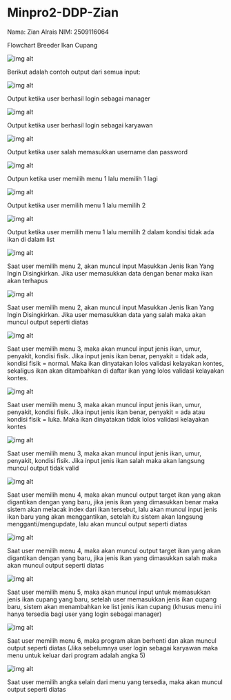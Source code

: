 # Minpro2-DDP-Zian
Nama: Zian Alrais 
NIM: 2509116064

Flowchart Breeder Ikan Cupang

![img alt](https://github.com/zianalr/Minpro2-DDP-Zian/blob/e3d4d25b7a91fb2c6681baadaf112d81c3a8628b/Minpro2ddp.jpg)


Berikut adalah contoh output dari semua input:


![img alt](https://github.com/zianalr/Minpro2-DDP-Zian/blob/5811a88813adf8a7f6826f9b1ef673d978773461/Screenshot%202025-09-28%20215606.png)

Output ketika user berhasil login sebagai manager


![img alt](https://github.com/zianalr/Minpro2-DDP-Zian/blob/79a8ef574dac5f7f764ce727c5f7e4b01e7e9130/Screenshot%202025-09-28%20215728.png)

Output ketika user berhasil login sebagai karyawan


![img alt](https://github.com/zianalr/Minpro2-DDP-Zian/blob/18843a74ef9c407a09e1d33ce175a7450d3399a8/Screenshot%202025-09-28%20215809.png)

Output ketika user salah memasukkan username dan password


![img alt](https://github.com/zianalr/Minpro2-DDP-Zian/blob/d80f146b32602eee7126d35156bc4ef7dfa94ffa/Screenshot%202025-09-28%20220027.png)

Outpun ketika user memilih menu 1 lalu memilih 1 lagi


![img alt](https://github.com/zianalr/Minpro2-DDP-Zian/blob/38f06ad228154a982740d1a6ed4bfa1e2d5e8012/Screenshot%202025-09-28%20223147.png)

Output ketika user memilih menu 1 lalu memilih 2


![img alt](https://github.com/zianalr/Minpro2-DDP-Zian/blob/bcf54eea2b22e1805281f5008567dafadb0ee65e/Screenshot%202025-09-28%20220117.png)

Output ketika user memilih menu 1 lalu memilih 2 dalam kondisi tidak ada ikan di dalam list


![img alt](https://github.com/zianalr/Minpro2-DDP-Zian/blob/e45948347e6157c127856fc6a56a30893e6522c1/Screenshot%202025-09-28%20220311.png)

Saat user memilih menu 2, akan muncul input Masukkan Jenis Ikan Yang Ingin Disingkirkan. Jika user memasukkan data dengan benar maka ikan akan terhapus


![img alt](https://github.com/zianalr/Minpro2-DDP-Zian/blob/a196f575a570cb5fb9497d2cbaca63d82f69cbd5/Screenshot%202025-09-28%20220345.png)

Saat user memilih menu 2, akan muncul input Masukkan Jenis Ikan Yang Ingin Disingkirkan. Jika user memasukkan data yang salah maka akan muncul output seperti diatas


![img alt](https://github.com/zianalr/Minpro2-DDP-Zian/blob/6e49e859c4a4d3ea37ff806dd84ac0fb5e072113/Screenshot%202025-09-28%20220515.png)

Saat user memilih menu 3, maka akan muncul input jenis ikan, umur, penyakit, kondisi fisik. Jika input jenis ikan benar, penyakit = tidak ada, kondisi fisik = normal. Maka ikan dinyatakan lolos validasi kelayakan kontes, sekaligus ikan akan ditambahkan di daftar ikan yang lolos validasi kelayakan kontes.


![img alt](https://github.com/zianalr/Minpro2-DDP-Zian/blob/716cf2fe945b70077914393c6981568976c5be21/Screenshot%202025-09-28%20220645.png)

Saat user memilih menu 3, maka akan muncul input jenis ikan, umur, penyakit, kondisi fisik. Jika input jenis ikan benar, penyakit = ada atau kondisi fisik = luka. Maka ikan dinyatakan tidak lolos validasi kelayakan kontes


![img alt](https://github.com/zianalr/Minpro2-DDP-Zian/blob/d2ae00457296e63b4d7ea1f924fec7aba0e0a106/Screenshot%202025-09-28%20220736.png)

Saat user memilih menu 3, maka akan muncul input jenis ikan, umur, penyakit, kondisi fisik. Jika input jenis ikan salah maka akan langsung muncul output tidak valid


![img alt](https://github.com/zianalr/Minpro2-DDP-Zian/blob/4603926a7e6b868e2ceeeebdcc4c19aeeecaa386/Screenshot%202025-09-28%20220940.png)

Saat user memilih menu 4, maka akan muncul output target ikan yang akan digantikan dengan yang baru, jika jenis ikan yang dimasukkan benar maka sistem akan melacak index dari ikan tersebut, lalu akan muncul input jenis ikan baru yang akan menggantikan, setelah itu sistem akan langsung mengganti/mengupdate, lalu akan muncul output seperti diatas


![img alt](https://github.com/zianalr/Minpro2-DDP-Zian/blob/db1a785c7dcea7737fdbd5bc08e3fa986d61c37e/Screenshot%202025-09-28%20221017.png)

Saat user memilih menu 4, maka akan muncul output target ikan yang akan digantikan dengan yang baru, jika jenis ikan yang dimasukkan salah maka akan muncul output seperti diatas


![img alt](https://github.com/zianalr/Minpro2-DDP-Zian/blob/83dcd3fe94fce22bf657c20fe029bdbf4d4f8fa1/Screenshot%202025-09-28%20221119.png)

Saat user memilih menu 5, maka akan muncul input untuk memasukkan jenis ikan cupang yang baru, setelah user memasukkan jenis ikan cupang baru, sistem akan menambahkan ke list jenis ikan cupang (khusus menu ini hanya tersedia bagi user yang login sebagai manager)


![img alt](https://github.com/zianalr/Minpro2-DDP-Zian/blob/d0199fa5fc1fe0c4bd431d9baed02302282ddf1a/Screenshot%202025-09-28%20221211.png)

Saat user memilih menu 6, maka program akan berhenti dan akan muncul output seperti diatas (Jika sebelumnya user login sebagai karyawan maka menu untuk keluar dari program adalah angka 5)


![img alt](https://github.com/zianalr/Minpro2-DDP-Zian/blob/5f10bde35b35326dc67a7bad47375123f3e79224/Screenshot%202025-09-28%20221151.png)

Saat user memilih angka selain dari menu yang tersedia, maka akan muncul output seperti diatas


